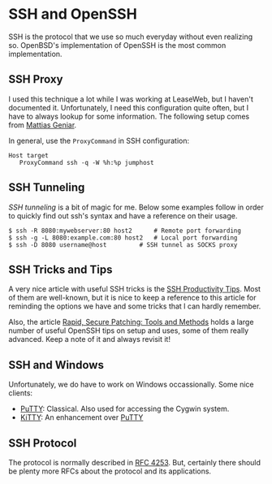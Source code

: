 SSH and OpenSSH
===============

SSH is the protocol that we use so much everyday without even realizing so.
OpenBSD's implementation of OpenSSH is the most common implementation.


SSH Proxy
---------

I used this technique a lot while I was working at LeaseWeb, but I haven't
documented it.  Unfortunately, I need this configuration quite often, but
I have to always lookup for some information.  The following setup comes
from [Mattias Geniar][ma.ttias].

In general, use the `ProxyCommand` in SSH configuration:

    Host target
       ProxyCommand	ssh -q -W %h:%p jumphost


[ma.ttias]:	https://ma.ttias.be/use-jumphost-ssh-client-configurations/


SSH Tunneling
-------------

*SSH tunneling* is a bit of magic for me.  Below some examples follow in order
to quickly find out ssh's syntax and have a reference on their usage.

    $ ssh -R 8080:mywebserver:80 host2		# Remote port forwarding
    $ ssh -g -L 8080:example.com:80 host2	# Local port forwarding
    $ ssh -D 8080 username@host			# SSH tunnel as SOCKS proxy


SSH Tricks and Tips
-------------------

A very nice article with useful SSH tricks is the [SSH Productivity Tips][ssh-tips].
Most of them are well-known, but it is nice to keep a reference to this article
for reminding the options we have and some tricks that I can hardly remember.

Also, the article [Rapid, Secure Patching: Tools and Methods][lj-article] holds
a large number of useful OpenSSH tips on setup and uses, some of them really
advanced.  Keep a note of it and always revisit it!


[ssh-tips]:	http://blogs.perl.org/users/smylers/2011/08/ssh-productivity-tips.html
[lj-article]:	https://www.linuxjournal.com/content/rapid-secure-patching-tools-and-methods


SSH and Windows
---------------

Unfortunately, we do have to work on Windows occassionally.  Some nice clients:

 - [PuTTY][putty]:  Classical.  Also used for accessing the Cygwin system.
 - [KiTTY](http://www.9bis.net/kitty/):
   An enhancement over [PuTTY][putty]


[putty]:	http://www.putty.org/


SSH Protocol
------------

The protocol is normally described in [RFC 4253][rfc4253].
But, certainly there should be plenty more RFCs about the protocol and its
applications.


[rfc4253]:	https://tools.ietf.org/html/rfc4253
